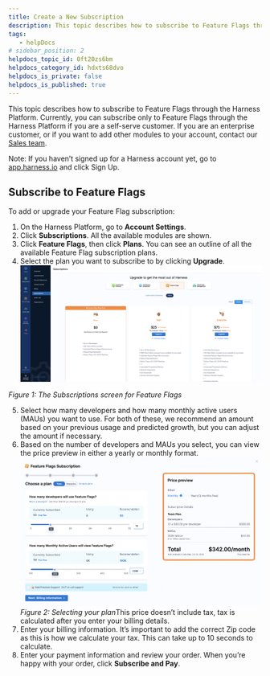 ```yaml
---
title: Create a New Subscription
description: This topic describes how to subscribe to Feature Flags through the Harness Platform. Currently, you can subscribe only to Feature Flags through the Harness Platform if you are a self-serve customer.…
tags: 
   - helpDocs
# sidebar_position: 2
helpdocs_topic_id: 0ft20zs6bm
helpdocs_category_id: hdxts68dvo
helpdocs_is_private: false
helpdocs_is_published: true
---
```


This topic describes how to subscribe to Feature Flags through the Harness Platform. Currently, you can subscribe only to Feature Flags through the Harness Platform if you are a self-serve customer. If you are an enterprise customer, or if you want to add other modules to your account, contact our [Sales team](https://harness.io/company/contact-sales).

Note: If you haven’t signed up for a Harness account yet, go to [app.harness.io](https://app.harness.io/) and click Sign Up. 

## Subscribe to Feature Flags

To add or upgrade your Feature Flag subscription:

1. On the Harness Platform, go to **Account Settings**.
2. Click **Subscriptions**. All the available modules are shown.
3. Click **Feature Flags**, then click **Plans**. You can see an outline of all the available Feature Flag subscription plans.
4. Select the plan you want to subscribe to by clicking **Upgrade**.![A screenshot of the Plans screen with three panels that review the differences between each plan and an option to upgrade. ](./static/2-create-a-new-subscription-04.png)

*Figure 1: The Subscriptions screen for Feature Flags*

5. Select how many developers and how many monthly active users (MAUs) you want to use. For both of these, we recommend an amount based on your previous usage and predicted growth, but you can adjust the amount if necessary.
6. Based on the number of developers and MAUs you select, you can view the price preview in either a yearly or monthly format.![The pop up box with sliding scales for selecting the number of MAUs and developers you want to add to your subscription.](./static/2-create-a-new-subscription-05.png)*Figure 2: Selecting your plan*This price doesn’t include tax, tax is calculated after you enter your billing details.
7. Enter your billing information. It’s important to add the correct Zip code as this is how we calculate your tax. This can take up to 10 seconds to calculate.
8. Enter your payment information and review your order. When you’re happy with your order, click **Subscribe and Pay**.

